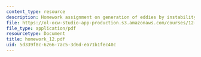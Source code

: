 ```yaml
---
content_type: resource
description: Homework assignment on generation of eddies by instability.
file: https://ol-ocw-studio-app-production.s3.amazonaws.com/courses/12-810-dynamics-of-the-atmosphere-spring-2008/5d339f8c62667ac53d6dea71b1fec40c_homework_12.pdf
file_type: application/pdf
resourcetype: Document
title: homework_12.pdf
uid: 5d339f8c-6266-7ac5-3d6d-ea71b1fec40c
---
```

